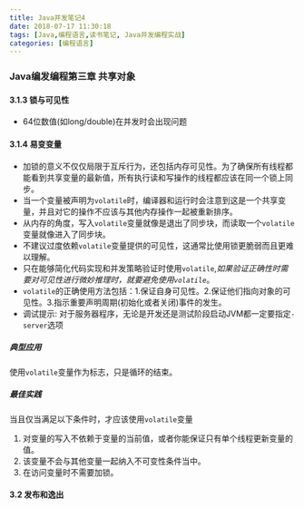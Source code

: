 ```yaml
---
title: Java并发笔记4
date: 2018-07-17 11:30:18
tags: [Java,编程语言,读书笔记, Java并发编程实战]
categories: [编程语言]
---
```

### Java编发编程第三章 共享对象
#### 3.1.3 锁与可见性
- 64位数值(如long/double)在并发时会出现问题

#### 3.1.4 易变变量
- 加锁的意义不仅仅局限于互斥行为，还包括内存可见性。为了确保所有线程都能看到共享变量的最新值，所有执行读和写操作的线程都应该在同一个锁上同步。
- 当一个变量被声明为`volatile`时，编译器和运行时会注意到这是一个共享变量，并且对它的操作不应该与其他内存操作一起被重新排序。
- 从内存的角度，写入`volatile`变量就像是退出了同步块，而读取一个`volatile`变量就像进入了同步块。
- 不建议过度依赖`volatile`变量提供的可见性，这通常比使用锁更脆弱而且更难以理解。
- 只在能够简化代码实现和并发策略验证时使用`volatile`,*如果验证正确性时需要对可见性进行微妙推理时，就要避免使用`volatile`*。
- `volatile`的正确使用方法包括：1.保证自身可见性。2.保证他们指向对象的可见性。3.指示重要声明周期(初始化或者关闭)事件的发生。
- 调试提示: 对于服务器程序，无论是开发还是测试阶段启动JVM都一定要指定`-server`选项
##### 典型应用
使用`volatile`变量作为标志，只是循环的结束。
##### 最佳实践
当且仅当满足以下条件时，才应该使用`volatile`变量
1. 对变量的写入不依赖于变量的当前值，或者你能保证只有单个线程更新变量的值。
2. 该变量不会与其他变量一起纳入不可变性条件当中。
3. 在访问变量时不需要加锁。

#### 3.2 发布和逸出

